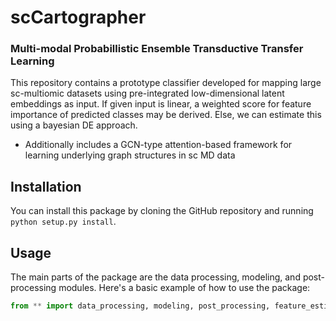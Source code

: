 # scCartographer
### Multi-modal Probabillistic Ensemble Transductive Transfer Learning

This repository contains a prototype classifier developed for mapping large sc-multiomic datasets using pre-integrated low-dimensional latent embeddings as input. If given input is linear, a weighted score for feature importance of predicted classes may be derived. Else, we can estimate this using a bayesian DE approach.

- Additionally includes a GCN-type attention-based framework for learning underlying graph structures in sc MD data

## Installation

You can install this package by cloning the GitHub repository and running `python setup.py install`.

## Usage

The main parts of the package are the data processing, modeling, and post-processing modules. Here's a basic example of how to use the package:

```python
from ** import data_processing, modeling, post_processing, feature_estimator
